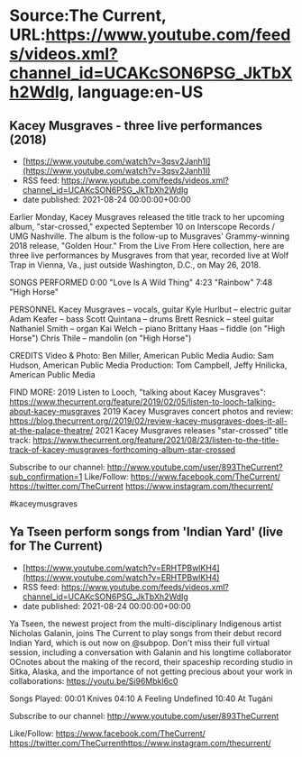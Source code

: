 # Source:The Current, URL:https://www.youtube.com/feeds/videos.xml?channel_id=UCAKcSON6PSG_JkTbXh2WdIg, language:en-US

## Kacey Musgraves - three live performances (2018)
 - [https://www.youtube.com/watch?v=3qsv2Janh1I](https://www.youtube.com/watch?v=3qsv2Janh1I)
 - RSS feed: https://www.youtube.com/feeds/videos.xml?channel_id=UCAKcSON6PSG_JkTbXh2WdIg
 - date published: 2021-08-24 00:00:00+00:00

Earlier Monday, Kacey Musgraves released the title track to her upcoming album, "star-crossed," expected September 10 on Interscope Records / UMG Nashville. The album is the follow-up to Musgraves' Grammy-winning 2018 release, "Golden Hour." From the Live From Here collection, here are three live performances by Musgraves from that year, recorded live at Wolf Trap in Vienna, Va., just outside Washington, D.C., on May 26, 2018.

SONGS PERFORMED
0:00 "Love Is A Wild Thing"
4:23 "Rainbow"
7:48 "High Horse"

PERSONNEL
Kacey Musgraves – vocals, guitar
Kyle Hurlbut – electric guitar
Adam Keafer – bass 
Scott Quintana – drums
Brett Resnick – steel guitar
Nathaniel Smith – organ
Kai Welch – piano
Brittany Haas – fiddle (on "High Horse")
Chris Thile – mandolin (on "High Horse")

CREDITS
Video & Photo: Ben Miller, American Public Media
Audio: Sam Hudson, American Public Media
Production: Tom Campbell, Jeffy Hnilicka, American Public Media

FIND MORE:
2019 Listen to Looch, "talking about Kacey Musgraves": https://www.thecurrent.org/feature/2019/02/05/listen-to-looch-talking-about-kacey-musgraves
2019 Kacey Musgraves concert photos and review: https://blog.thecurrent.org//2019/02/review-kacey-musgraves-does-it-all-at-the-palace-theatre/
2021 Kacey Musgraves releases "star-crossed" title track:
https://www.thecurrent.org/feature/2021/08/23/listen-to-the-title-track-of-kacey-musgraves-forthcoming-album-star-crossed

Subscribe to our channel:
http://www.youtube.com/user/893TheCurrent?sub_confirmation=1
Like/Follow:
https://www.facebook.com/TheCurrent/
https://twitter.com/TheCurrent
https://www.instagram.com/thecurrent/

#kaceymusgraves

## Ya Tseen perform songs from 'Indian Yard' (live for The Current)
 - [https://www.youtube.com/watch?v=ERHTPBwlKH4](https://www.youtube.com/watch?v=ERHTPBwlKH4)
 - RSS feed: https://www.youtube.com/feeds/videos.xml?channel_id=UCAKcSON6PSG_JkTbXh2WdIg
 - date published: 2021-08-24 00:00:00+00:00

Ya Tseen, the newest project from the multi-disciplinary Indigenous artist Nicholas Galanin, joins The Current to play songs from their debut record Indian Yard, which is out now on @subpop. Don't miss their full virtual session, including a conversation with Galanin and his longtime collaborator OCnotes about the making of the record, their spaceship recording studio in Sitka, Alaska, and the importance of not getting precious about your work in collaborations: https://youtu.be/Si96Mbkl6c0

Songs Played:
00:01 Knives
04:10 A Feeling Undefined
10:40 At Tugáni

Subscribe to our channel:
http://www.youtube.com/user/893TheCurrent

Like/Follow:
https://www.facebook.com/TheCurrent/​​​​
https://twitter.com/TheCurrent​​​​
https://www.instagram.com/thecurrent/

